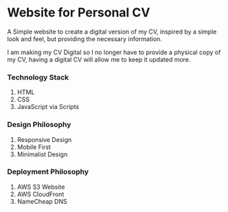 # Website for Personal CV

A Simple website to create a digital version of my CV, inspired by a simple look and feel, but providing the necessary information.

I am making my CV Digital so I no longer have to provide a physical copy of my CV, having a digital CV will allow me to keep it updated more.

### Technology Stack
1. HTML
2. CSS
3. JavaScript via Scripts

### Design Philosophy
1. Responsive Design
2. Mobile First
3. Minimalist Design

### Deployment Philosophy
1. AWS S3 Website
2. AWS CloudFront
3. NameCheap DNS